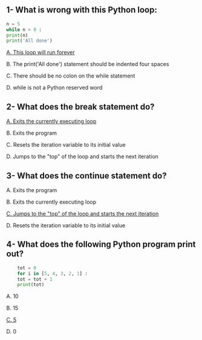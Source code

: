 <h2>1- What is wrong with this Python loop:</h2>

```python 
n = 5
while n > 0 :
print(n)
print('All done')
```
<u>A. This loop will run forever</u>
<p>B. The print('All done') statement should be indented four spaces</p>
<p>C. There should be no colon on the while statement</p>
<p>D. while is not a Python reserved word</p>

<h2>2- What does the break statement do?</h2>

<p><u>A. Exits the currently executing loop</u></p>
<p>B. Exits the program</p>
<p>C. Resets the iteration variable to its initial value</p>
<p>D. Jumps to the "top" of the loop and starts the next iteration</p>

<h2>3- What does the continue statement do?</h2>
<p>A. Exits the program</p>
<p>B. Exits the currently executing loop</p>
<p><u>C. Jumps to the "top" of the loop and starts the next iteration</u></p>
<p>D. Resets the iteration variable to its initial value</p>

<h2>4- What does the following Python program print out?</h2>

```python
    tot = 0
    for i in [5, 4, 3, 2, 1] :
    tot = tot + 1
    print(tot)
```

<p>A. 10</p>
<p>B. 15</p>
<p><u>C. 5</u></p>
<p>D. 0</p>
